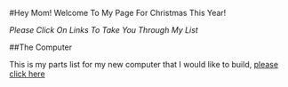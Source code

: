 #Hey Mom! Welcome To My Page For Christmas This Year!

*Please Click On Links To Take You Through My List*

##The Computer

This is my parts list for my new computer that I would like to build, [please click here](https://cart.microcenter.com/?redirecturl=https3a2f2fwww.microcenter.com2fproduct2f6016002fsamsung-970-evo-plus-ssd-1tb-m2-nvme-interface-pcie-30-x4-internal-solid-state-drive-with-v-nand-3-bit-mlc-technology-(mz-v7s1t0b-am))


